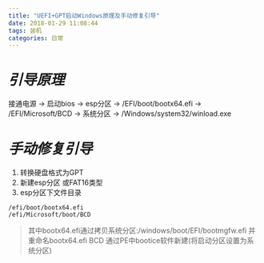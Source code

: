 ```yaml
---
title: "UEFI+GPT启动Windows原理及手动修复引导"
date: 2018-01-29 11:08:44
tags: 装机
categories: 日常
---
```

# ***引导原理***
接通电源 → 启动bios → esp分区 → /EFI/boot/bootx64.efi →   
/EFI/Microsoft/BCD → 系统分区 → /Windows/system32/winload.exe
# ***手动修复引导***
<!-- more -->
1. 转换硬盘格式为GPT
2. 新建esp分区 或FAT16类型
3. esp分区下文件目录
```
/efi/boot/bootx64.efi
/efi/Microsoft/boot/BCD
``` 
>其中bootx64.efi通过拷贝系统分区:/windows/boot/EFI/bootmgfw.efi 并重命名bootx64.efi  BCD 通过PE中bootice软件新建(将启动分区设置为系统分区)
